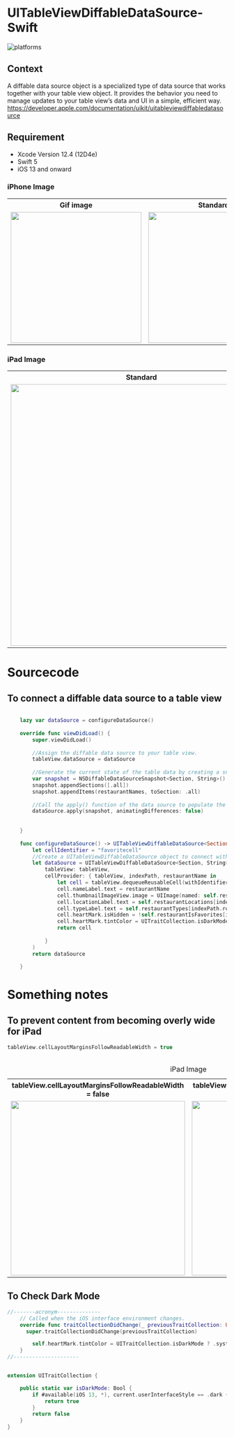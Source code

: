 # UITableViewDiffableDataSource-Swift
![platforms](https://img.shields.io/badge/platforms-iOS-333333.svg)  

## Context  
A diffable data source object is a specialized type of data source that works together with your table view object. It provides the behavior you need to manage updates to your table view’s data and UI in a simple, efficient way.  
https://developer.apple.com/documentation/uikit/uitableviewdiffabledatasource  

## Requirement
- Xcode Version 12.4 (12D4e)
- Swift 5  
- iOS 13 and onward

### iPhone Image
<table border="0">
    <tr>
        <tr>
            <th>Gif image</th>
            <th>Standard</th>
            <th>Dark</th>
        </tr>
        <td><img src="https://github.com/YamamotoDesu/UITableViewDiffableDataSource-Swift/blob/main/RocketSim%20Recording%20-%20iPhone%2012%20-%202021-07-25%2015.20.45.gif" width="300"></td>
        <td><img src="https://user-images.githubusercontent.com/47273077/126889714-397a476a-7154-4023-947b-411e753a5e5d.png" width="300"></td>
        <td><img src="https://user-images.githubusercontent.com/47273077/126889687-a6773867-d972-41cb-88c3-20463e7e833a.png" width="300"></td>
    </tr>
</table>

### iPad Image
<table border="0">
    <tr>
        <tr>
            <th>Standard</th>
            <th>Dark</th>
        </tr>
        <td><img src="https://user-images.githubusercontent.com/47273077/126889504-a57cef79-78b6-40ac-914c-335af1b73edf.png" width="600"></td>
        <td><img src="https://user-images.githubusercontent.com/47273077/126889569-7821efaa-9f7f-41bc-aa75-87f074b11fb2.png" width="600"></td>
    </tr>
</table>
<table border="0">

# Sourcecode
## To connect a diffable data source to a table view
```swift

    lazy var dataSource = configureDataSource()
    
    override func viewDidLoad() {
        super.viewDidLoad()
        
        //Assign the diffable data source to your table view.
        tableView.dataSource = dataSource
        
        //Generate the current state of the table data by creating a snapshot
        var snapshot = NSDiffableDataSourceSnapshot<Section, String>()
        snapshot.appendSections([.all])
        snapshot.appendItems(restaurantNames, toSection: .all)
        
        //Call the apply() function of the data source to populate the data
        dataSource.apply(snapshot, animatingDifferences: false)
        
        
    }
    
    func configureDataSource() -> UITableViewDiffableDataSource<Section, String> {
        let cellIdentifier = "favoritecell"
        //Create a UITableViewDiffableDataSource object to connect with your table andprovide the configuration of the table view cells.
        let dataSource = UITableViewDiffableDataSource<Section, String>(
            tableView: tableView,
            cellProvider: { tableView, indexPath, restaurantName in
                let cell = tableView.dequeueReusableCell(withIdentifier: cellIdentifier, for: indexPath) as! RestaurantTableViewCell
                cell.nameLabel.text = restaurantName
                cell.thumbnailImageView.image = UIImage(named: self.restaurantImages[indexPath.row])
                cell.locationLabel.text = self.restaurantLocations[indexPath.row]
                cell.typeLabel.text = self.restaurantTypes[indexPath.row]
                cell.heartMark.isHidden = !self.restaurantIsFavorites[indexPath.row]
                cell.heartMark.tintColor = UITraitCollection.isDarkMode ? .systemYellow : .blue
                return cell
                
            }
        )
        return dataSource
        
    }
```

# Something notes
##  To prevent content from becoming overly wide for iPad
```swift
tableView.cellLayoutMarginsFollowReadableWidth = true
```
<table border="0">
<tr>
    <caption>iPad Image</caption>
    <tr>
        <th>tableView.cellLayoutMarginsFollowReadableWidth = false</th>
        <th>tableView.cellLayoutMarginsFollowReadableWidth = true</th>
    </tr>
    <td><img src="https://user-images.githubusercontent.com/47273077/126890181-a65afe2c-01f9-4e3d-9427-b99493329514.png" width="400"></td>
    <td><img src="https://user-images.githubusercontent.com/47273077/126889569-7821efaa-9f7f-41bc-aa75-87f074b11fb2.png" width="400"></td>
    </tr>
</table>

##  To Check Dark Mode
```swift
//-------acronym--------------
    // Called when the iOS interface environment changes.
    override func traitCollectionDidChange(_ previousTraitCollection: UITraitCollection?) {
      super.traitCollectionDidChange(previousTraitCollection)

        self.heartMark.tintColor = UITraitCollection.isDarkMode ? .systemYellow : .systemPink
    }
//---------------------


extension UITraitCollection {

    public static var isDarkMode: Bool {
        if #available(iOS 13, *), current.userInterfaceStyle == .dark {
            return true
        }
        return false
    }
}
```

